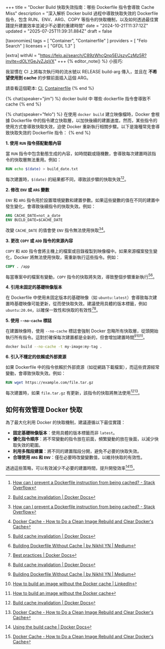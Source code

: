 +++
title = "Docker Build 快取失效指南：哪些 Dockerfile 指令會導致 Cache Miss"
description = "深入解析 Docker build 過程中導致快取失效的 Dockerfile 指令，包含 RUN、ENV、ARG、COPY 等指令的快取機制，以及如何透過最佳實踐提升建置效率並減少不必要的重建時間"
date = "2024-10-21T11:37:12Z"
updated = "2025-07-25T11:39:31.884Z"
draft = false

[taxonomies]
tags = [ "Container", "Containerfile" ]
providers = [ "Felo Search" ]
licenses = [ "GFDL 1.3" ]

[extra]
withAI = "<https://felo.ai/search/C89zWhcQnp5EUszyCzMz5R?invite=dOLYGeJyZJqVX>"
+++
{% editor_note() %}
小技巧:

我習慣在 CI 上將每次執行時的流水號以 RELEASE build-arg 傳入，並且在 **不希望使用到 cache** 的步驟前面插入這個 ARG。

請查看這個範本: [CI](https://github.com/jim60105/Containerfile-template/blob/2735f41dd6558dd154146ac2cfd5b2405e4da6fe/.github/workflows/container-reused-steps/action.yml#L73), [Containerfile](https://github.com/jim60105/Containerfile-template/blob/2735f41dd6558dd154146ac2cfd5b2405e4da6fe/fedora-toolbox/base.Containerfile#L83-L84)
{% end %}

{% chat(speaker="jim") %}
docker build 中 哪些 dockerfile 指令會導致不 cache
{% end %}

{% chat(speaker="felo") %}
在使用 `docker build` 建立映像檔時，Docker 會根據 Dockerfile 中的指令建立快取層，以加快後續的建置速度。然而，某些指令的使用方式會導致快取失效，迫使 Docker 重新執行相關步驟。以下是幾種常見會導致快取失效的 Dockerfile 指令：
{% end %}

****1. 使用 `RUN` 指令搭配動態內容****

當 `RUN` 指令中包含動態生成的內容，如時間戳或隨機數，會導致每次建置時該指令的快取層無法重用。例如：

```dockerfile
RUN echo $(date) > build_date.txt
```

每次建置時，`$(date)` 的結果都不同，導致該步驟的快取失效[^2][^3]。

****2. 修改 `ENV` 或 `ARG` 變數****

`ENV` 和 `ARG` 指令用於設置環境變數和建置參數。如果這些變數的值在不同的建置中發生變化，會導致後續指令的快取失效。例如：

```dockerfile
ARG CACHE_DATE=not_a_date
ENV BUILD_DATE=$CACHE_DATE
```

改變 `CACHE_DATE` 的值會使 `ENV` 指令無法使用快取[^2][^10]。

****3. 更改 `COPY` 或 `ADD` 指令的來源內容****

`COPY` 和 `ADD` 指令會將主機上的檔案或目錄複製到映像檔中。如果來源檔案發生變化，Docker 將無法使用快取，需重新執行這些指令。例如：

```dockerfile
COPY . /app
```

每當專案中的檔案有變動，`COPY` 指令的快取將失效，導致整個步驟重新執行[^3][^4]。

****4. 引用未固定的基礎映像版本****

在 Dockerfile 中使用未固定版本的基礎映像（如 `ubuntu:latest`）會導致每次建置時基礎映像可能更新，從而使快取失效。建議使用具體的版本標籤，例如 `ubuntu:20.04`，以確保一致性和快取的有效性[^1][^3]。

****5. 使用 `--no-cache` 標誌****

在建置映像時，使用 `--no-cache` 標誌會強制 Docker 忽略所有快取層，從頭開始執行所有指令。這對於確保每次建置都是全新的，但會增加建置時間[^4][^5][^7]。

```bash
docker build --no-cache -t my-image:my-tag .
```

****6. 引入不穩定的依賴或外部資源****

如果 Dockerfile 中的指令依賴於外部資源（如從網路下載檔案），而這些資源經常變動，會導致快取失效。例如：

```dockerfile
RUN wget https://example.com/file.tar.gz
```

每次建置時，如果 `file.tar.gz` 有更新，該指令的快取將無法使用[^3][^10]。

## 如何有效管理 Docker 快取

為了最大化利用 Docker 的快取機制，建議遵循以下最佳實踐：

- **固定基礎映像版本**：使用具體的版本標籤而非 `latest`。
- **優化指令順序**：將不常變動的指令放在前面，頻繁變動的放在後面，以減少快取失效的範圍。
- **利用多階段建置**：將不同的建置階段分開，避免不必要的快取失效。
- **合理使用 `ARG` 和 `ENV`**：僅在必要時改變變數值，以維持快取的有效性。

透過這些策略，可以有效減少不必要的建置時間，提升開發效率[^12][^10]。

[^1]: [Best practices | Docker Docs](https://docs.docker.com/build/building/best-practices/)
[^2]: [How can I prevent a Dockerfile instruction from being cached? - Stack Overflow](https://stackoverflow.com/questions/31782220/how-can-i-prevent-a-dockerfile-instruction-from-being-cached)
[^3]: [Build cache invalidation | Docker Docs](https://docs.docker.com/build/cache/invalidation/)
[^4]: [Building Dockerfile Without Cache | by Nikhil YN | Medium](https://medium.com/@nikhil.nagarajappa/building-dockerfile-without-cache-4d5eaf09a554)
[^5]: [How to build an image without the Docker cache | LinkedIn](https://www.linkedin.com/pulse/how-build-image-without-docker-cache-razorops)
[^7]: [How to build an image without the Docker cache](https://depot.dev/blog/docker-build-no-cache)
[^10]: [Docker Cache - How to Do a Clean Image Rebuild and Clear Docker's Cache](https://www.freecodecamp.org/news/docker-cache-tutorial/)
[^12]: [Using the build cache | Docker Docs](https://docs.docker.com/get-started/docker-concepts/building-images/using-the-build-cache/)
